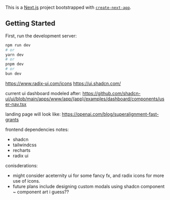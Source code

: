 This is a [Next.js](https://nextjs.org/) project bootstrapped with [`create-next-app`](https://github.com/vercel/next.js/tree/canary/packages/create-next-app).

## Getting Started

First, run the development server:

```bash
npm run dev
# or
yarn dev
# or
pnpm dev
# or
bun dev
```

https://www.radix-ui.com/icons
https://ui.shadcn.com/

current ui dashboard modeled after: 
https://github.com/shadcn-ui/ui/blob/main/apps/www/app/(app)/examples/dashboard/components/user-nav.tsx

landing page will look like: 
https://openai.com/blog/superalignment-fast-grants


frontend dependencies notes:
- shadcn
- tailwindcss
- recharts
- radix ui

conisderations:
- might consider aceternity ui for some fancy fx, and radix icons for more use of icons.
- future plans include designing custom modals using shadcn component ~ component art i guess??
